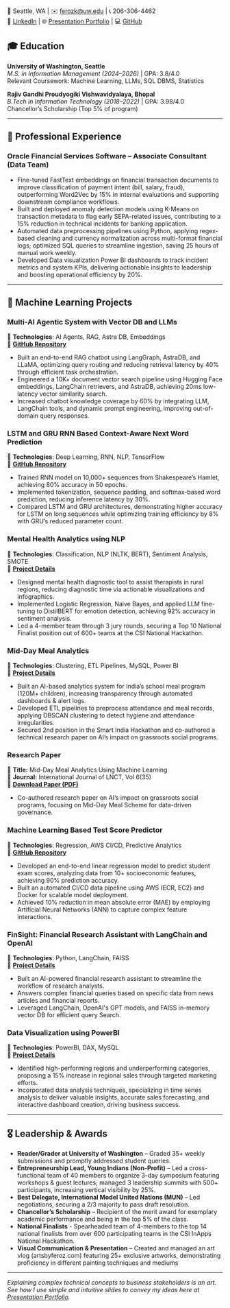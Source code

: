 📍 Seattle, WA | ✉️ ferozk@uw.edu | 📞 206-306-4462  
🔗 [LinkedIn](https://www.linkedin.com/in/ferozkhan2) | 🌐 [Presentation Portfolio](https://ferozk0333.github.io/Portfolio-Website/storytelling-and-art.html) | 💻 [GitHub](https://github.com/ferozk0333) 

## 🎓 Education  
**University of Washington, Seattle**  
*M.S. in Information Management (2024–2026)* | GPA: 3.8/4.0  
Relevant Coursework: Machine Learning, LLMs, SQL DBMS, Statistics

**Rajiv Gandhi Proudyogiki Vishwavidyalaya, Bhopal**  
*B.Tech in Information Technology (2018–2022)* | GPA: 3.98/4.0  
Chancellor’s Scholarship (Top 5% of program)

---

## 💼 Professional Experience  
### **Oracle Financial Services Software** – Associate Consultant (Data Team) 
- Fine-tuned FastText embeddings on financial transaction documents to improve classification of payment intent (bill, salary, fraud), outperforming Word2Vec by 15% in internal evaluations and supporting downstream compliance workflows.
- Built and deployed anomaly detection models using K-Means on transaction metadata to flag early SEPA-related issues, contributing to a 15% reduction in technical incidents for banking application.
- Automated data preprocessing pipelines using Python, applying regex-based cleaning and currency normalization across multi-format financial logs; optimized SQL queries to streamline ingestion, saving 25 hours of manual work weekly.
- Developed Data visualization Power BI dashboards to track incident metrics and system KPIs, delivering actionable insights to leadership and boosting operational efficiency by 20%.


---

## 📑 Machine Learning Projects  
### **Multi-AI Agentic System with Vector DB and LLMs**
🔧 **Technologies**: AI Agents, RAG, Astra DB, Embeddings  
🔗 **[GitHub Repository](https://github.com/ferozk0333/Multi-AI-Agentic-RAG-Chatbot-with-AstraDB-and-LLMs)**  
- Built an end-to-end RAG chatbot using LangGraph, AstraDB, and LLaMA, optimizing query routing and reducing retrieval latency by 40% through efficient task orchestration.
- Engineered a 10K+ document vector search pipeline using Hugging Face embeddings, LangChain retrievers, and AstraDB, achieving 20ms low-latency vector similarity search.
- Increased chatbot knowledge coverage by 60% by integrating LLM, LangChain tools, and dynamic prompt engineering, improving out-of-domain query responses.

### **LSTM and GRU RNN Based Context-Aware Next Word Prediction**
🔧 **Technologies**: Deep Learning, RNN, NLP, TensorFlow  
🔗 **[GitHub Repository](https://github.com/ferozk0333/Context-Aware-Next-Word-Prediction-Using-LSTM-and-GRU-Networks/tree/main)**  
- Trained RNN model on 10,000+ sequences from Shakespeare’s Hamlet, achieving 80% accuracy in 50 epochs.
- Implemented tokenization, sequence padding, and softmax-based word prediction, reducing inference latency by 30%.
- Compared LSTM and GRU architectures, demonstrating higher accuracy for LSTM on long sequences while optimizing training efficiency by 8% with GRU’s reduced parameter count.

### **Mental Health Analytics using NLP**
🔧 **Technologies**: Classification, NLP (NLTK, BERT), Sentiment Analysis, SMOTE  
🔗 **[Project Details](https://ferozk0333.github.io/Portfolio-Website/project1.html)**  
- Designed mental health diagnostic tool to assist therapists in rural regions, reducing diagnostic time via actionable visualizations and infographics.
- Implemented Logistic Regression, Naive Bayes, and applied LLM fine-tuning to DistilBERT for emotion detection, achieving 92% accuracy in sentiment analysis.
- Led a 4-member team through 3 jury rounds, securing a Top 10 National Finalist position out of 600+ teams at the CSI National Hackathon.

### **Mid-Day Meal Analytics**  
🔧 **Technologies**: Clustering, ETL Pipelines, MySQL, Power BI  
🔗 **[Project Details](https://ferozk0333.github.io/Portfolio-Website/project3.html)**  
- Built an AI-based analytics system for India’s school meal program (120M+ children), increasing transparency through automated dashboards & alert logs.
- Developed ETL pipelines to preprocess attendance and meal records, applying DBSCAN clustering to detect hygiene and attendance irregularities.
- Secured 2nd position in the Smart India Hackathon and co-authored a technical research paper on AI’s impact on grassroots social programs.

### **Research Paper**  
🔧 **Title:** Mid-Day Meal Analytics Using Machine Learning  
📖 **Journal:** International Journal of LNCT, Vol 6(35)  
🔗 **[Download Paper (PDF)](https://ferozk0333.github.io/Portfolio-Website/assets/MDM.pdf)**  
- Co-authored research paper on AI’s impact on grassroots social programs, focusing on Mid-Day Meal Scheme for data-driven governance.

### **Machine Learning Based Test Score Predictor**  
🔧 **Technologies**: Regression, AWS CI/CD, Predictive Analytics  
🔗 **[GitHub Repository](https://github.com/ferozk0333/Machine_Learning_based_Test_Score_Predictor_with_AWS_CI-CD_Deployment)**  
- Developed an end-to-end linear regression model to predict student exam scores, analyzing data from 10+ socioeconomic features, achieving 90% prediction accuracy.
- Built an automated CI/CD data pipeline using AWS (ECR, EC2) and Docker for scalable model deployment.
- Achieved 10% reduction in mean absolute error (MAE) by employing Artificial Neural Networks (ANN) to capture complex feature interactions.

### **FinSight: Financial Research Assistant with LangChain and OpenAI**  
🔧 **Technologies**: Python, LangChain, FAISS  
🔗 **[Project Details](https://ferozk0333.github.io/Portfolio-Website/project5.html)**  

- Built an AI-powered financial research assistant to streamline the workflow of research analysts.  
- Answers complex financial queries based on specific data from news articles and financial reports.  
- Leveraged LangChain, OpenAI's GPT models, and FAISS in-memory vector DB for efficient query Search.  

### **Data Visualization using PowerBI**  
🔧 **Technologies**: PowerBI, DAX, MySQL  
🔗 **[Project Details](https://ferozk0333.github.io/Portfolio-Website/project4.html)**  

- Identified high-performing regions and underperforming categories, proposing a 15% increase in regional sales through targeted marketing efforts.  
- Incorporated data analysis techniques, specializing in time series analysis to deliver valuable insights, accurate sales forecasting, and interactive dashboard creation, driving business success.  

---

## 🎖 Leadership & Awards  
- **Reader/Grader at University of Washington** – Graded 35+ weekly submissions and promptly addressed student queries.
- **Entrepreneurship Lead, Young Indians (Non-Profit)** –  Led a cross-functional team of 40 members to organize 3-day symposium featuring workshops & guest lectures; managed 3 leadership summits with 500+ participants, increasing vertical visibility by 25%.
- **Best Delegate, International Model United Nations (MUN)** – Led negotiations, securing a 2/3 majority to pass draft resolution.
- **Chancellor’s Scholarship** – Recipient of the merit award for exemplary academic performance and being in the top 5% of the class.
- **National Finalists** - Spearheaded team of 4-members to the top 14 national finalists from over 600 participating teams in the CSI InApps National Hackathon.
- **Visual Communication & Presentation** – Created and managed an art vlog (artsbyferoz.com) featuring 25+ exclusive artworks, demonstrating proficiency in different painting techniques and mediums

---
_Explaining complex technical concepts to business stakeholders is an art. See how I use simple and intuitive slides to convey my ideas here at [Presentation Portfolio](https://ferozk0333.github.io/Portfolio-Website/storytelling-and-art.html)._
